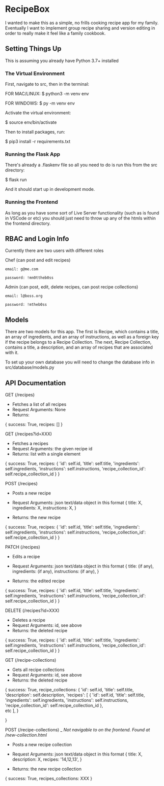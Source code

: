 # RecipeBox

I wanted to make this as a simple, no frills cooking recipe app for my family. Eventually I want to implement group recipe sharing and version editing in order to really make it feel like a family cookbook.

## Setting Things Up

This is assuming you already have Python 3.7+ installed

### The Virtual Environment

First, navigate to src, then in the terminal:

FOR MAC/LINUX:
$ python3 -m venv env

FOR WINDOWS:
$ py -m venv env


Activate the virtual environment:

$ source env/bin/activate


Then to install packages, run:

$ pip3 install -r requirements.txt


### Running the Flask App

There's already a .flaskenv file so all you need to do is run this from the src directory:

$ flask run

And it should start up in development mode.


### Running the Frontend

As long as you have some sort of Live Server functionality (such as is found in VSCode or etc) you should just need to throw up any of the htmls within the frontend directory.


## RBAC and Login Info

Currently there are two users with different roles

Chef (can post and edit recipes)

    email: g@me.com

    password: !mn0ttheb0ss


Admin (can post, edit, delete recipes, can post recipe collections)

    email: l@boss.org

    password: !mtheb0ss


## Models

There are two models for this app. The first is Recipe, which contains a title, an array of ingredients, and an array of instructions, as well as a foreign key if the recipe belongs to a Recipe Collection. The next, Recipe Collection, contains a title, a description, and an array of recipes that are associated with it.

To set up your own database you will need to change the database info in src/database/models.py

## API Documentation

GET (/recipes)
- Fetches a list of all recipes
- Request Arguments: None
- Returns: 

{
    success: True,
    recipes: []
}


GET (/recipes?id=XXX)
- Fetches a recipes
- Request Arguments: the given recipe id
- Returns: list with a single element

{
    success: True,
    recipes: {
            'id': self.id,
            'title': self.title,
            'ingredients': self.ingredients,
            'instructions': self.instructions,
            'recipe_collection_id': self.recipe_collection_id
        }
}

POST (/recipes)
- Posts a new recipe
- Request Arguments: json text/data object in this format
{
    title: X,
    ingredients: X,
    instructions: X,
}       

- Returns: the new recipe

{
    success: True,
    recipes: {
            'id': self.id,
            'title': self.title,
            'ingredients': self.ingredients,
            'instructions': self.instructions,
            'recipe_collection_id': self.recipe_collection_id
        }
}

PATCH (/recipes)
- Edits a recipe
- Request Arguments: json text/data object in this format
{
    title: (if any),
    ingredients: (if any),
    instructions: (if any),
}       

- Returns: the edited recipe

{
    success: True,
    recipes: {
            'id': self.id,
            'title': self.title,
            'ingredients': self.ingredients,
            'instructions': self.instructions,
            'recipe_collection_id': self.recipe_collection_id
        }
}

DELETE (/recipes?id=XXX)
- Deletes a recipe
- Request Arguments: id, see above
- Returns: the deleted recipe

{
    success: True,
    recipes: {
            'id': self.id,
            'title': self.title,
            'ingredients': self.ingredients,
            'instructions': self.instructions,
            'recipe_collection_id': self.recipe_collection_id
        }
}


GET (/recipe-collections)
- Gets all recipe collections
- Request Arguments: id, see above
- Returns: the deleted recipe

{
    success: True,
    recipe_collections: {
            'id': self.id,
            'title': self.title,
            'description': self.description,
            'recipes': [
                {
                'id': self.id,
                'title': self.title,
                'ingredients': self.ingredients,
                'instructions': self.instructions,
                'recipe_collection_id': self.recipe_collection_id
                },  
            etc
            ],
    }

}

POST (/recipe-collections)
_ *Not navigable to on the frontend. Found at /new-collection.html*
- Posts a new recipe collection
- Request Arguments: json text/data object in this format
{
    title: X,
    description: X,
    recipes: '14,12,13',
}       

- Returns: the new recipe collection

{
    success: True,
    recipes_collections: XXX
}